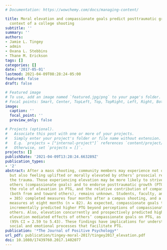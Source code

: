 ```yaml
---
# Documentation: https://wowchemy.com/docs/managing-content/

title: Moral elevation and compassionate goals predict posttraumatic growth in the
  context of a college shooting
subtitle: ''
summary: ''
authors:
- Jamie L. Tingey
- admin
- Oxana L. Stebbins
- Thane M. Erickson
tags: []
categories: []
date: '2017-05-01'
lastmod: 2021-04-09T08:28:24-05:00
featured: false
draft: false

# Featured image
# To use, add an image named `featured.jpg/png` to your page's folder.
# Focal points: Smart, Center, TopLeft, Top, TopRight, Left, Right, BottomLeft, Bottom, BottomRight.
image:
  caption: ''
  focal_point: ''
  preview_only: false

# Projects (optional).
#   Associate this post with one or more of your projects.
#   Simply enter your project's folder or file name without extension.
#   E.g. `projects = ["internal-project"]` references `content/project/deep-learning/index.md`.
#   Otherwise, set `projects = []`.
projects: []
publishDate: '2021-04-09T13:28:24.663289Z'
publication_types:
- '2'
abstract: After a mass shooting, community members may experience not only distress,
  but also feeling uplifted or morally elevated by others’ prosocial responses to
  the trauma. Those experiencing elevation may be more likely to strive to support
  others (compassionate goals) and to endorse posttraumatic growth (PTG). However,
  the role of elevation in PTG, and the relative contribution of compassionate goals
  (both from and toward others), remains unknown. Students, faculty, and staff (N
  = 385) completed measures four months after a campus shooting, and a subset repeated
  measures at eight months (n = 82). As expected, compassionate goals toward others
  incrementally predicted higher PTG beyond perceptions of compassionate goals from
  others. Also, elevation concurrently and prospectively predicted higher PTG. Lastly,
  elevation mediated effects of others’ compassionate goals on PTG, as hypothesized
  (95% CI = 2.59 to 5.43). These findings have implications for understanding the
  social and emotional processes that facilitate PTG.
publication: '*The Journal of Positive Psychology*'
url_pdf: publication/tingey-moral-2017/tingey2017_elevation.pdf
doi: 10.1080/17439760.2017.1402077
---
```

